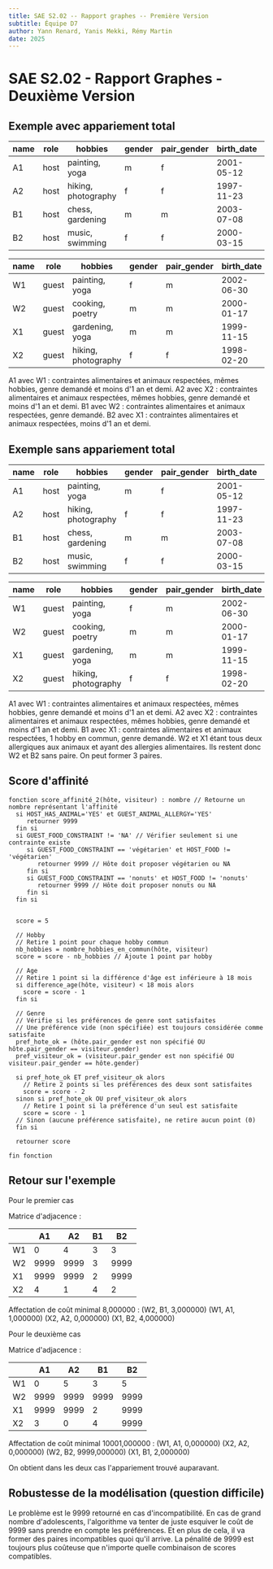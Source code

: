 ```yaml
---
title: SAE S2.02 -- Rapport graphes -- Première Version
subtitle: Équipe D7
author: Yann Renard, Yanis Mekki, Rémy Martin 
date: 2025
---
```


# SAE S2.02 - Rapport Graphes - Deuxième Version

## Exemple avec appariement total

| name | role    | hobbies             | gender | pair_gender | birth_date  | HOST_HAS_ANIMAL | HOST_FOOD
|------|---------|---------------------|--------|-------------|-------------|-----------------|-------------
| A1   | host    | painting, yoga      | m      | f           | 2001-05-12  | YES             | NA
| A2   | host    | hiking, photography | f      | f           | 1997-11-23  | YES             | nonuts
| B1   | host    | chess, gardening    | m      | m           | 2003-07-08  | NO              | vegetarian
| B2   | host    | music, swimming     | f      | f           | 2000-03-15  | NO              | NA


| name | role    | hobbies           | gender | pair_gender | birth_date  | GUEST_ANIMAL_ALLERGY |  GUEST_FOOD_CONSTRAINT 
|------|---------|-------------------|--------|-------------|-------------|-----------------------|-------------------------
| W1   | guest   | painting, yoga    | f      | m           | 2002-06-30  | NO                   | NA
| W2   | guest   | cooking, poetry   | m      | m           | 2000-01-17  | YES                  | vegetarian
| X1   | guest   | gardening, yoga   | m      | m           | 1999-11-15  | YES                  | NA
| X2   | guest   | hiking, photography| f     | f           | 1998-02-20  | NO                   | nonuts

A1 avec W1 : contraintes alimentaires et animaux respectées, mêmes hobbies, genre demandé et moins d'1 an et demi.
A2 avec X2 : contraintes alimentaires et animaux respectées, mêmes hobbies, genre demandé et moins d'1 an et demi.
B1 avec W2 : contraintes alimentaires et animaux respectées, genre demandé.
B2 avec X1 : contraintes alimentaires et animaux respectées, moins d'1 an et demi.

## Exemple sans appariement total

| name | role    | hobbies             | gender | pair_gender | birth_date  | HOST_HAS_ANIMAL | HOST_FOOD
|------|---------|---------------------|--------|-------------|-------------|-----------------|-------------
| A1   | host    | painting, yoga      | m      | f           | 2001-05-12  | YES             | vegetarian
| A2   | host    | hiking, photography | f      | f           | 1997-11-23  | YES             | nonuts
| B1   | host    | chess, gardening    | m      | m           | 2003-07-08  | NO              | nonuts
| B2   | host    | music, swimming     | f      | f           | 2000-03-15  | YES             | NA

| name | role    | hobbies           | gender | pair_gender | birth_date  | GUEST_ANIMAL_ALLERGY |  GUEST_FOOD_CONSTRAINT 
|------|---------|-------------------|--------|-------------|-------------|-----------------------|-------------------------
| W1   | guest   | painting, yoga    | f      | m           | 2002-06-30  | NO                   | NA
| W2   | guest   | cooking, poetry   | m      | m           | 2000-01-17  | YES                  | vegetarian
| X1   | guest   | gardening, yoga   | m      | m           | 1999-11-15  | YES                  | nonuts
| X2   | guest   | hiking, photography| f     | f           | 1998-02-20  | NO                   | nonuts

A1 avec W1 : contraintes alimentaires et animaux respectées, mêmes hobbies, genre demandé et moins d'1 an et demi.
A2 avec X2 : contraintes alimentaires et animaux respectées, mêmes hobbies, genre demandé et moins d'1 an et demi.
B1 avec X1 : contraintes alimentaires et animaux respectées, 1 hobby en commun, genre demandé.
W2 et X1 étant tous deux allergiques aux animaux et ayant des allergies alimentaires. Ils restent donc W2 et B2 sans paire.
On peut former 3 paires.

## Score d'affinité

```
fonction score_affinité_2(hôte, visiteur) : nombre // Retourne un nombre représentant l'affinité
  si HOST_HAS_ANIMAL='YES' et GUEST_ANIMAL_ALLERGY='YES'
     retourner 9999
  fin si 
  si GUEST_FOOD_CONSTRAINT != 'NA' // Vérifier seulement si une contrainte existe
     si GUEST_FOOD_CONSTRAINT == 'végétarien' et HOST_FOOD != 'végétarien'
        retourner 9999 // Hôte doit proposer végétarien ou NA
     fin si
     si GUEST_FOOD_CONSTRAINT == 'nonuts' et HOST_FOOD != 'nonuts'
        retourner 9999 // Hôte doit proposer nonuts ou NA
     fin si
  fin si


  score = 5

  // Hobby
  // Retire 1 point pour chaque hobby commun
  nb_hobbies = nombre_hobbies_en_commun(hôte, visiteur)
  score = score - nb_hobbies // Ajoute 1 point par hobby

  // Age
  // Retire 1 point si la différence d'âge est inférieure à 18 mois
  si difference_age(hôte, visiteur) < 18 mois alors 
    score = score - 1
  fin si

  // Genre
  // Vérifie si les préférences de genre sont satisfaites
  // Une préférence vide (non spécifiée) est toujours considérée comme satisfaite
  pref_hote_ok = (hôte.pair_gender est non spécifié OU hôte.pair_gender == visiteur.gender)
  pref_visiteur_ok = (visiteur.pair_gender est non spécifié OU visiteur.pair_gender == hôte.gender)

  si pref_hote_ok ET pref_visiteur_ok alors
    // Retire 2 points si les préférences des deux sont satisfaites
    score = score - 2
  sinon si pref_hote_ok OU pref_visiteur_ok alors
    // Retire 1 point si la préférence d'un seul est satisfaite
    score = score - 1
  // Sinon (aucune préférence satisfaite), ne retire aucun point (0)
  fin si

  retourner score

fin fonction
```

## Retour sur l'exemple

Pour le premier cas

Matrice d'adjacence :

|      |  A1  |  A2  |  B1  |  B2  |
|------|------|------|------|------|
| W1   | 0    | 4    |  3   | 3    |
| W2   | 9999 | 9999 |  3   | 9999 |
| X1   | 9999 | 9999 |  2   | 9999 |
| X2   | 4    | 1    |  4   | 2    |


Affectation de coût minimal 8,000000 :
(W2, B1, 3,000000)
(W1, A1, 1,000000)
(X2, A2, 0,000000)
(X1, B2, 4,000000)

Pour le deuxième cas

Matrice d'adjacence :

|      |  A1  |  A2  |  B1  |  B2  |
|------|------|------|------|------|
| W1   | 0    | 5    |  3   | 5    |
| W2   | 9999 | 9999 | 9999 | 9999 |
| X1   | 9999 | 9999 |  2   | 9999 |
| X2   | 3    | 0    |  4   | 9999 |

Affectation de coût minimal 10001,000000 :
(W1, A1, 0,000000)
(X2, A2, 0,000000)
(W2, B2, 9999,000000)
(X1, B1, 2,000000)


On obtient dans les deux cas l'appariement trouvé auparavant.

## Robustesse de la modélisation (question difficile)

Le problème est le 9999 retourné en cas d'incompatibilité. En cas de grand nombre d'adolescents, l'algorithme va tenter de juste esquiver le coût de 9999 sans prendre en compte les préférences. Et en plus de cela, il va former des paires incompatibles quoi qu'il arrive.
La pénalité de 9999 est toujours plus coûteuse que n'importe quelle combinaison de scores compatibles.